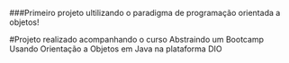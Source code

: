 ###Primeiro projeto ultilizando o paradigma de programação orientada a objetos!

#Projeto realizado acompanhando o curso Abstraindo um Bootcamp Usando Orientação a Objetos em Java na plataforma DIO